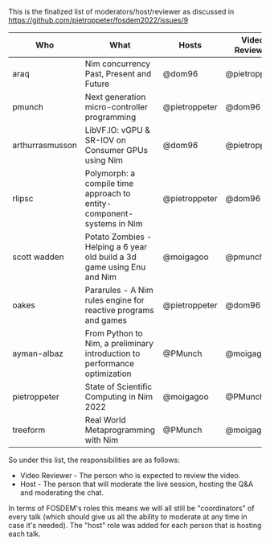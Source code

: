 This is the finalized list of moderators/host/reviewer as discussed in https://github.com/pietroppeter/fosdem2022/issues/9

| Who | What | Hosts | Video Reviewer 
|-----|------|----------|----------|
| araq | Nim concurrency Past, Present and Future | @dom96 | @pietroppeter  |
| pmunch | Next generation micro-controller programming | @pietroppeter | @dom96 |
| arthurrasmusson | LibVF.IO: vGPU & SR-IOV on Consumer GPUs using Nim | @dom96 | @pietroppeter  |
| rlipsc | Polymorph: a compile time approach to entity-component-systems in Nim | @pietroppeter | @dom96 |
| scott wadden | Potato Zombies - Helping a 6 year old build a 3d game using Enu and Nim | @moigagoo | @pmunch |
| oakes | Pararules - A Nim rules engine for reactive programs and games | @pietroppeter | @dom96 |
| ayman-albaz | From Python to Nim, a preliminary introduction to performance optimization | @PMunch | @moigagoo |
| pietroppeter | State of Scientific Computing in Nim 2022 | @moigagoo | @PMunch |
| treeform | Real World Metaprogramming with Nim  | @PMunch  | @moigagoo |

So under this list, the responsibilities are as follows:

* Video Reviewer - The person who is expected to review the video.
* Host - The person that will moderate the live session, hosting the Q&A and moderating the chat.

In terms of FOSDEM's roles this means we will all still be "coordinators" of every talk (which should give us all the ability to moderate at any time in case it's needed).
The "host" role was added for each person that is hosting each talk.

